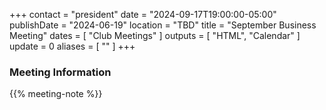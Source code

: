 +++
contact = "president"
date = "2024-09-17T19:00:00-05:00"
publishDate = "2024-06-19"
location = "TBD"
title = "September Business Meeting"
dates = [ "Club Meetings" ]
outputs = [ "HTML", "Calendar" ]
update = 0
aliases = [ "" ]
+++
### Meeting Information

{{% meeting-note %}}
